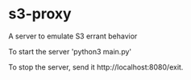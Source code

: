 # s3-proxy
A server to emulate S3 errant behavior

To start the server 'python3 main.py'

To stop the server, send it http://localhost:8080/exit.

